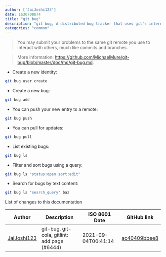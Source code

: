 ```yaml
---
author: ['JaiJoshi123']
date: 1630708874
title: "git bug"
description: "git bug, A distributed bug tracker that uses git's internal storage, so no files are added in your project."
categories: "common"
---
```

> You may submit your problems to the same git remote you use to interact with others, much like commits and branches.

> More information: <https://github.com/MichaelMure/git-bug/blob/master/doc/md/git-bug.md>.

- Create a new identity:

```bash
git bug user create
```

- Create a new bug:

```bash
git bug add
```

- You can push your new entry to a remote:

```bash
git bug push
```

- You can pull for updates:

```bash
git bug pull
```

- List existing bugs:

```bash
git bug ls
```

- Filter and sort bugs using a query:

```bash
git bug ls "status:open sort:edit"
```

- Search for bugs by text content:

```bash
git bug ls "search_query" baz
```
List of changes to this documentation


Author | Description | ISO 8601 Date | GitHub link
------|-----|-----|-----
[JaiJoshi123](mailto:64401010+JaiJoshi123@users.noreply.github.com) | git-bug, git-cola, gitlint: add page (#6444) | 2021-09-04T00:41:14 | [ac40409bbee8](https://github.com/tldr-pages/tldr/commit/ac40409bbee87256b81e82274299e769e7e5e2d5)

